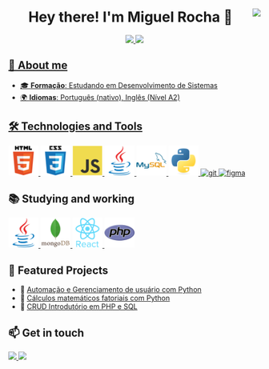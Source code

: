 
<h1 align="center"> Hey there! I'm Miguel Rocha 👋 
<img align="right" src="https://visitor-badge.laobi.icu/badge?page_id=miguelrochaxavier.miguelrochaxavier" />
</h1>

<div align="center">
<a href="https://github.com/isb-op">
<img loading="lazy" height="180em" src="https://github-readme-stats.vercel.app/api/top-langs/?username=miguelrochaxavier&layout=compact&langs_count=7&theme=dracula"/>
<img loading="lazy" height="180em" src="https://github-readme-stats.vercel.app/api?username=miguelrochaxavier&show_icons=true&theme=dracula&include_all_commits=true&count_private=true"/>
</div>

## 🚀 About me

- 🎓 **Formação**: Estudando em Desenvolvimento de Sistemas 
- 🌍 **Idiomas**: Português (nativo), Inglês (Nível A2)

## 🛠️ Technologies and Tools
<p>
 <a href="https://www.w3.org/html/" target="_blank" rel="noreferrer"> <img src="https://raw.githubusercontent.com/devicons/devicon/master/icons/html5/html5-original-wordmark.svg" alt="html5" width="60" height="60"/> </a> 
 <a href="https://www.w3schools.com/css/" target="_blank" rel="noreferrer"><img src="https://raw.githubusercontent.com/devicons/devicon/master/icons/css3/css3-original-wordmark.svg" alt="css3" width="60" height="60"/> </a> 
 <a href="https://developer.mozilla.org/en-US/docs/Web/JavaScript" target="_blank" rel="noreferrer"><img src="https://raw.githubusercontent.com/devicons/devicon/master/icons/javascript/javascript-original.svg" alt="javascript" width="60" height="60"/> </a> 
 <a href="https://www.java.com" target="_blank" rel="noreferrer"><img src="https://raw.githubusercontent.com/devicons/devicon/master/icons/java/java-original.svg" alt="java" width="60" height="60"/> </a> 
 <a href="https://www.mysql.com/" target="_blank" rel="noreferrer"><img src="https://raw.githubusercontent.com/devicons/devicon/master/icons/mysql/mysql-original-wordmark.svg" alt="mysql" width="60" height="60"/> </a> 
 <a href="https://www.python.org" target="_blank" rel="noreferrer"><img src="https://raw.githubusercontent.com/devicons/devicon/master/icons/python/python-original.svg" alt="python" width="60" height="60"/> </a>
 <a href="https://git-scm.com/" target="_blank" rel="noreferrer"><img src="https://www.vectorlogo.zone/logos/git-scm/git-scm-icon.svg" alt="git" width="60" height="60"/> </a> 
 <a href="https://www.figma.com/" target="_blank" rel="noreferrer"><img src="https://www.vectorlogo.zone/logos/figma/figma-icon.svg" alt="figma" width="60" height="60"/> </a> 
</p>

## 📚 Studying and working
<p>
  <a href="https://www.java.com" target="_blank" rel="noreferrer"> <img src="https://raw.githubusercontent.com/devicons/devicon/master/icons/java/java-original.svg" alt="java" width="60" height="60"/> </a> 
  <a href="https://www.mongodb.com/" target="_blank" rel="noreferrer"> <img src="https://raw.githubusercontent.com/devicons/devicon/master/icons/mongodb/mongodb-original-wordmark.svg" alt="mongodb" width="60" height="60"/> </a> 
  <a href="https://reactjs.org/" target="_blank" rel="noreferrer"> <img src="https://raw.githubusercontent.com/devicons/devicon/master/icons/react/react-original-wordmark.svg" alt="react" width="60" height="60"/> </a>
  <a href="https://www.php.net" target="_blank" rel="noreferrer"> <img src="https://raw.githubusercontent.com/devicons/devicon/master/icons/php/php-original.svg" alt="php" width="60" height="60"/> </a> 
</p>

## 📂 Featured Projects
- 🔹 [Automação e Gerenciamento de usuário com Python](https://github.com/miguelrochaxavier/automacao-gerencimentousuarios)
- 🔹 [Cálculos matemáticos fatoriais com Python](https://github.com/miguelrochaxavier/fatorial-python)
- 🔹 [CRUD Introdutório em PHP e SQL](https://github.com/miguelrochaxavier/cadastro_usuarios)


## 📫 Get in touch
<p>
  <a href="https://www.linkedin.com/in/miguel-rocha-xavier-903a972a2/" target="_blank">
    <img src="https://img.shields.io/badge/LinkedIn-blue?style=for-the-badge&logo=linkedin&logoColor=white">
  </a>
  <a href="miguellrochaxavier@gmail.com">
    <img src="https://img.shields.io/badge/Email-D14836?style=for-the-badge&logo=gmail&logoColor=white">
  </a>
